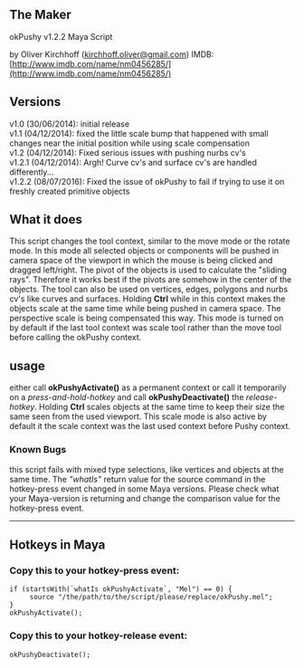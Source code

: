 ## The Maker
okPushy v1.2.2 Maya Script

by Oliver Kirchhoff (kirchhoff.oliver@gmail.com)
IMDB: [http://www.imdb.com/name/nm0456285/](http://www.imdb.com/name/nm0456285/) 

## Versions
v1.0   (30/06/2014):  initial release  
v1.1   (04/12/2014):  fixed the little scale bump that happened with small changes near the initial position while using scale compensation   
v1.2   (04/12/2014):  Fixed serious issues with pushing nurbs cv's  
v1.2.1 (04/12/2014):  Argh! Curve cv's and surface cv's are handled differently...  
v1.2.2 (08/07/2016):  Fixed the issue of okPushy to fail if trying to use it on freshly created primitive objects  

## What it does
This script changes the tool context, similar to the move mode or the rotate mode. In this mode all selected objects or components will be pushed in camera space of the viewport in which the mouse is being clicked and dragged left/right. The pivot of the objects is used to calculate the "sliding rays". Therefore it works best if the pivots are somehow in the center of the objects. The tool can also be used on vertices, edges, polygons and nurbs cv's like curves and surfaces. Holding **Ctrl** while in this context makes the objects scale at the same time while being pushed in camera space. The perspective scale is being compensated this way. This mode is turned on by default if the last tool context was scale tool rather than the move tool before calling the okPushy context.

## usage 
either call **okPushyActivate()** as a permanent context or call it temporarily on a *press-and-hold-hotkey* and call **okPushyDeactivate()** the *release-hotkey*. Holding **Ctrl** scales objects at the same time to keep their size the same seen from the used viewport. This scale mode is also active by default it the scale context was the last used context before Pushy context.

### Known Bugs  
this script fails with mixed type selections, like vertices and objects at the same time. The *"whatIs"* return value for the source command in the hotkey-press event changed in some Maya versions. Please check what your Maya-version is returning and change the comparison value for the hotkey-press event.
___

## Hotkeys in Maya        
### Copy this to your hotkey-press event:
```mel
if (startsWith(`whatIs okPushyActivate`, "Mel") == 0) {
     source "/the/path/to/the/script/please/replace/okPushy.mel";
}
okPushyActivate();
```
### Copy this to your hotkey-release event:
```mel
okPushyDeactivate();
```
